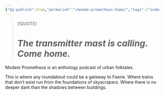 ```yaml
---
{"dg-publish":true,"permalink":"/modem-prometheus-home/","tags":["index","project"],"noteIcon":"","created":"2025-01-20T07:10","updated":"2025-05-15T14:20"}
---
```


> [!QUOTE]
> # _The transmitter mast is calling. Come home._

Modem Prometheus is an anthology podcast of urban folktales.

This is where any roundabout could be a gateway to Faerie. Where trains that don’t exist run from the foundations of skyscrapers. Where there is no deeper dark than the shadows between buildings.

 